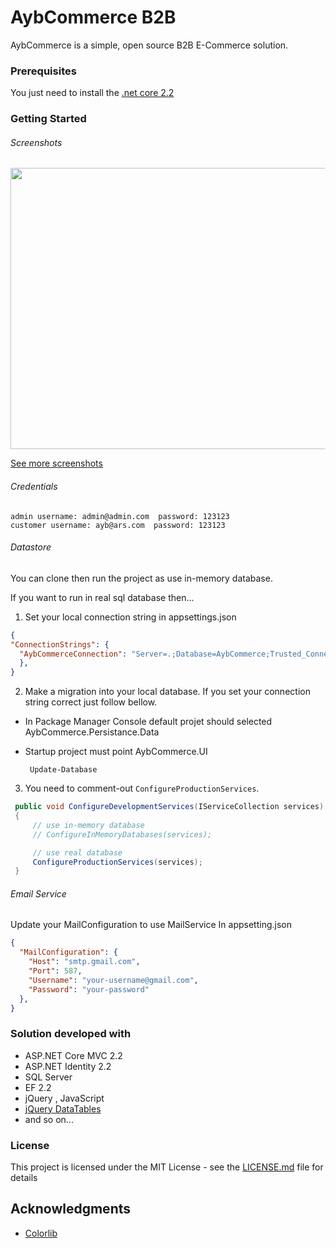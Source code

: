# AybCommerce B2B

AybCommerce is a simple, open source B2B E-Commerce solution.

### Prerequisites

You just need to install the [.net core 2.2](https://dotnet.microsoft.com/download/dotnet-core/2.2 ".net core 2.2")

### Getting Started
 
###### Screenshots 
<img src="https://raw.githubusercontent.com/arslanaybars/AybCommerce-B2B/master/Screenshots/Login.png" width="800" height="450"/>

[See more screenshots](https://github.com/arslanaybars/AybCommerce-B2B/blob/master/Screenshots/README.md "AybCommerce Screenshots")

###### Credentials
	admin username: admin@admin.com  password: 123123
	customer username: ayb@ars.com  password: 123123

###### Datastore

You can clone then run the project  as use in-memory database.

If you want to run in real sql database then...
1. Set your local connection string in appsettings.json
```json
{
"ConnectionStrings": {
  "AybCommerceConnection": "Server=.;Database=AybCommerce;Trusted_Connection=True;"
  },
}
```
2. Make a migration into your local database. If you set your connection string correct just follow bellow. 

- In Package Manager Console default projet should selected AybCommerce.Persistance.Data
- Startup project must point AybCommerce.UI

 	   Update-Database

3.  You need to comment-out  `ConfigureProductionServices`. 
```csharp
 public void ConfigureDevelopmentServices(IServiceCollection services)
 {
     // use in-memory database
     // ConfigureInMemoryDatabases(services);

     // use real database
     ConfigureProductionServices(services);
 }
```
###### Email Service
Update your MailConfiguration to use MailService
In appsetting.json
```json
{ 
  "MailConfiguration": {
    "Host": "smtp.gmail.com",
    "Port": 587,
    "Username": "your-username@gmail.com",
    "Password": "your-password"
  },
}
```


### Solution developed with
- ASP.NET Core MVC 2.2
- ASP.NET Identity 2.2
- SQL Server
- EF 2.2
- jQuery , JavaScript
- [jQuery DataTables](https://datatables.net/ "jQuery DataTables")
- and so on...

### License

This project is licensed under the MIT License - see the [LICENSE.md](LICENSE) file for details

## Acknowledgments

* [Colorlib](https://colorlib.com/ "Colorlib")
